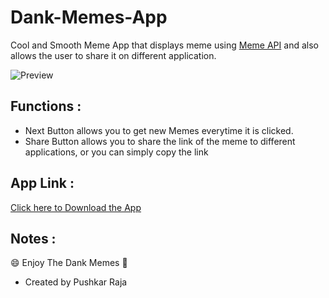 # Dank-Memes-App
Cool and Smooth Meme App that displays meme using [Meme API](https://github.com/D3vd/Meme_Api) and also allows the user to share it on different application.
</br>

![Preview](https://drive.google.com/drive/folders/1EXgykzG0XHuxnbSYzsRfFPCc7oP5Fcw1)

## Functions :
- Next Button allows you to get new Memes everytime it is clicked.
- Share Button allows you to share the link of the meme to different applications, or you can simply copy the link

## App Link :
[Click here to Download the App](https://drive.google.com/drive/folders/1EXgykzG0XHuxnbSYzsRfFPCc7oP5Fcw1)

## Notes :
:smile: Enjoy The Dank Memes :raised_hands:	
- Created by Pushkar Raja

